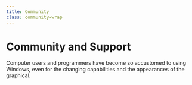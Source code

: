 ```yaml
---
title: Community
class: community-wrap
---
```


# Community and Support

Computer users and programmers have become so accustomed to using Windows, even for the changing capabilities and the appearances of the graphical.
